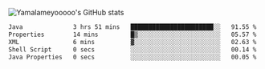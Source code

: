 ![Yamalameyooooo's GitHub stats](https://github-readme-stats.vercel.app/api?username=yamalameyooooo&theme=transparent&show_icons=true\&show=reviews,discussions_started,discussions_answered,prs_merged,prs_merged_percentage)

<!--START_SECTION:waka-->

```txt
Java              3 hrs 51 mins   ███████████████████████░░   91.55 %
Properties        14 mins         █▒░░░░░░░░░░░░░░░░░░░░░░░   05.57 %
XML               6 mins          ▓░░░░░░░░░░░░░░░░░░░░░░░░   02.63 %
Shell Script      0 secs          ░░░░░░░░░░░░░░░░░░░░░░░░░   00.14 %
Java Properties   0 secs          ░░░░░░░░░░░░░░░░░░░░░░░░░   00.05 %
```

<!--END_SECTION:waka-->
